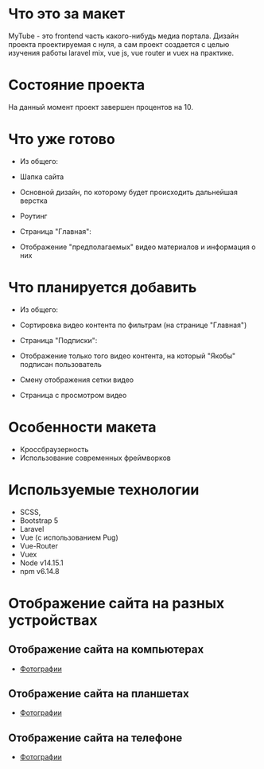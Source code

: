 # Что это за макет
MyTube - это frontend часть какого-нибудь медиа портала. Дизайн проекта проектируемая с нуля, а сам проект создается с целью изучения работы laravel mix, vue js, vue router и vuex на практике.

# Состояние проекта
На данный момент проект завершен процентов на 10. 

# Что уже готово
* Из общего:
* Шапка сайта
* Основной дизайн, по которому будет происходить дальнейшая верстка
* Роутинг

* Страница "Главная":
* Отображение "предполагаемых" видео материалов и информация о них

# Что планируется добавить
* Из общего:
* Сортировка видео контента по фильтрам (на странице "Главная")

* Страница "Подписки":
* Отображение только того видео контента, на который "Якобы" подписан пользователь
* Смену отображения сетки видео
  
* Страница с просмотром видео

# Особенности макета
* Кроссбраузерность
* Использование современных фреймворков

# Используемые технологии
* SCSS,
* Bootstrap 5
* Laravel
* Vue (с использованием Pug)
* Vue-Router
* Vuex
* Node v14.15.1
* npm v6.14.8

# Отображение сайта на разных устройствах
## Отображение сайта на компьютерах
* [Фотографии](https://disk.yandex.ru/a/pDBhtTHJxhgu4A)
## Отображение сайта на планшетах
* [Фотографии](https://disk.yandex.ru/a/XRu_pk19xekadA)
## Отображение сайта на телефоне
* [Фотографии](https://disk.yandex.ru/a/1jOPyPycboYiPg)

